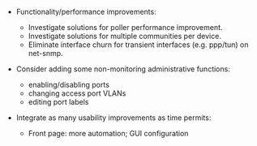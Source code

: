 - Functionality/performance improvements:
    - Investigate solutions for poller performance improvement.
    - Investigate solutions for multiple communities per device.
    - Eliminate interface churn for transient interfaces (e.g. ppp/tun) on
      net-snmp.

- Consider adding some non-monitoring administrative functions:
    - enabling/disabling ports
    - changing access port VLANs
    - editing port labels

- Integrate as many usability improvements as time permits:
    - Front page: more automation; GUI configuration
